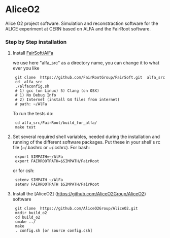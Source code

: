 AliceO2
=======

Alice O2 project software. Simulation and reconstraction software for the ALICE experiment at CERN based on ALFA and the FairRoot software.

### Step by Step installation

1. Install [FairSoft/AlFa](https://github.com/FairRootGroup/FairSoft/tree/dev)

    we use here "alfa_src" as a directory name, you can change it to what ever you like

        git clone  https://github.com/FairRootGroup/FairSoft.git  alfa_src
        cd  alfa_src
        ./alfaconfig.sh
        # 1) gcc (on Linux) 5) Clang (on OSX)
        # 1) No Debug Info
        # 2) Internet (install G4 files from internet)
        # path: ~/AlFa

    To run the tests do:

        cd alfa_src/FairRoot/build_for_alfa/
        make test

2. Set several required shell variables, needed during the installation and running of the
   different software packages. Put these in your shell's rc file (~/.bashrc or ~/.cshrc).
   For bash:

        export SIMPATH=~/AlFa
        export FAIRROOTPATH=$SIMPATH/FairRoot

    or for csh:

        setenv SIMPATH ~/AlFa
        setenv FAIRROOTPATH $SIMPATH/FairRoot

3. Install the [AliceO2] (https://github.com/AliceO2Group/AliceO2) software

        git clone  https://github.com/AliceO2Group/AliceO2.git
        mkdir build_o2
        cd build_o2
        cmake ../
        make
        . config.sh [or source config.csh]

